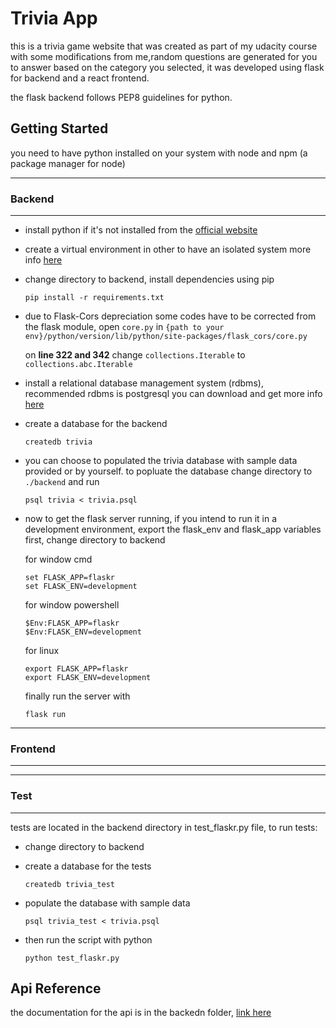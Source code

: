# Trivia App

this is a trivia game website that was created as part of my udacity course with some modifications from me,random questions are generated for you to answer based on the category you selected, it was developed using flask for backend and a react frontend.

the flask backend follows PEP8 guidelines for python.


## **Getting Started**

you need to have python installed on your system with node and npm (a package manager for node)


---
### Backend
---
- install python if it's not installed from the [official website](https://docs.python.org/3/using/unix.html#getting-and-installing-the-latest-version-of-python)

- create a virtual environment in other to have an isolated system more info [here](https://docs.python.org/3/library/venv.html#:~:text=A%20virtual%20environment%20is%20a,part%20of%20your%20operating%20system.)

- change directory to backend, install dependencies using pip
    ```
    pip install -r requirements.txt
    ```

- due to Flask-Cors depreciation some codes have to be corrected from the flask module, open ```core.py``` in ```{path to your env}/python/version/lib/python/site-packages/flask_cors/core.py```

    on **line 322 and 342** change ```collections.Iterable``` to ```collections.abc.Iterable```

- install a relational database management system (rdbms), recommended rdbms is postgresql you can download and get more info [here](https://www.postgresql.org/download/)

- create a database for the backend

    ```
    createdb trivia
    ```

- you can choose to populated the trivia database with sample data provided or by yourself.
to popluate the database change directory to ```./backend``` and run
    ```
    psql trivia < trivia.psql
    ```

- now to get the flask server running, if you intend to run it in a development environment, export the flask_env and flask_app variables first, change directory to backend

    for window cmd
    ```
    set FLASK_APP=flaskr
    set FLASK_ENV=development
    ```
    for window powershell
    ```
    $Env:FLASK_APP=flaskr
    $Env:FLASK_ENV=development
    ```
    for linux
    ```
    export FLASK_APP=flaskr
    export FLASK_ENV=development
    ```

    finally run the server with

    ```
    flask run
    ```

---
### Frontend
---


---
### Test

---

tests are located in the backend directory in test_flaskr.py file, to run tests: 
- change directory to backend

- create a database for the tests
    ```
    createdb trivia_test
    ```

- populate the database with sample data 
    ```
    psql trivia_test < trivia.psql
    ```

- then run the script with python
    ```
    python test_flaskr.py
    ```


## Api Reference

the documentation for the api is in the backedn folder, [link here](./backend/APIDOC.md)







